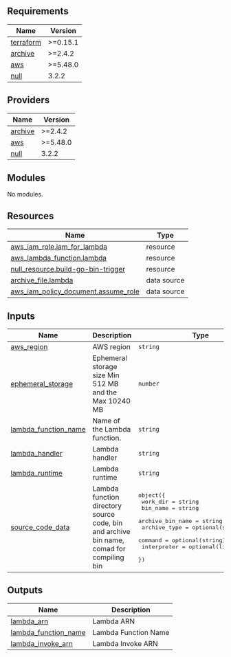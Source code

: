 ## Requirements

| Name | Version |
|------|---------|
| <a name="requirement_terraform"></a> [terraform](#requirement\_terraform) | >=0.15.1 |
| <a name="requirement_archive"></a> [archive](#requirement\_archive) | >=2.4.2 |
| <a name="requirement_aws"></a> [aws](#requirement\_aws) | >=5.48.0 |
| <a name="requirement_null"></a> [null](#requirement\_null) | 3.2.2 |

## Providers

| Name | Version |
|------|---------|
| <a name="provider_archive"></a> [archive](#provider\_archive) | >=2.4.2 |
| <a name="provider_aws"></a> [aws](#provider\_aws) | >=5.48.0 |
| <a name="provider_null"></a> [null](#provider\_null) | 3.2.2 |

## Modules

No modules.

## Resources

| Name | Type |
|------|------|
| [aws_iam_role.iam_for_lambda](https://registry.terraform.io/providers/hashicorp/aws/latest/docs/resources/iam_role) | resource |
| [aws_lambda_function.lambda](https://registry.terraform.io/providers/hashicorp/aws/latest/docs/resources/lambda_function) | resource |
| [null_resource.build-go-bin-trigger](https://registry.terraform.io/providers/hashicorp/null/3.2.2/docs/resources/resource) | resource |
| [archive_file.lambda](https://registry.terraform.io/providers/hashicorp/archive/latest/docs/data-sources/file) | data source |
| [aws_iam_policy_document.assume_role](https://registry.terraform.io/providers/hashicorp/aws/latest/docs/data-sources/iam_policy_document) | data source |

## Inputs

| Name | Description | Type | Default | Required |
|------|-------------|------|---------|:--------:|
| <a name="input_aws_region"></a> [aws\_region](#input\_aws\_region) | AWS region | `string` | `"us-east-1"` | no |
| <a name="input_ephemeral_storage"></a> [ephemeral\_storage](#input\_ephemeral\_storage) | Ephemeral storage size Min 512 MB and the Max 10240 MB | `number` | `512` | no |
| <a name="input_lambda_function_name"></a> [lambda\_function\_name](#input\_lambda\_function\_name) | Name of the Lambda function. | `string` | n/a | yes |
| <a name="input_lambda_handler"></a> [lambda\_handler](#input\_lambda\_handler) | Lambda handler | `string` | n/a | yes |
| <a name="input_lambda_runtime"></a> [lambda\_runtime](#input\_lambda\_runtime) | Lambda runtime | `string` | `"provided.al2023"` | no |
| <a name="input_source_code_data"></a> [source\_code\_data](#input\_source\_code\_data) | Lambda function directory source code, bin and archive bin name, comad for compiling bin | <pre>object({<br>    work_dir         = string<br>    bin_name         = string<br>    archive_bin_name = string<br>    archive_type     = optional(string)<br>    command          = optional(string)<br>    interpreter      = optional(list(string))<br>  })</pre> | n/a | yes |

## Outputs

| Name | Description |
|------|-------------|
| <a name="output_lambda_arn"></a> [lambda\_arn](#output\_lambda\_arn) | Lambda ARN |
| <a name="output_lambda_function_name"></a> [lambda\_function\_name](#output\_lambda\_function\_name) | Lambda Function Name |
| <a name="output_lambda_invoke_arn"></a> [lambda\_invoke\_arn](#output\_lambda\_invoke\_arn) | Lambda Invoke ARN |
